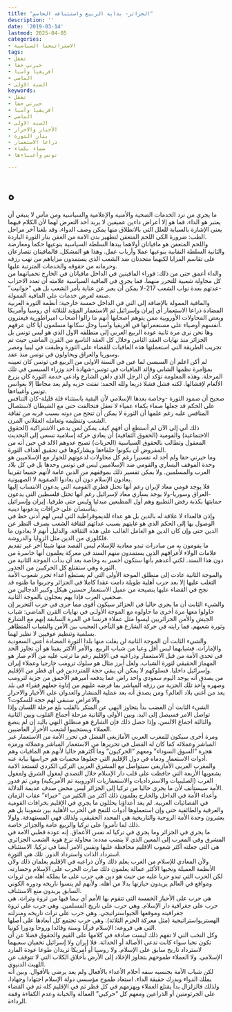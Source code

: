 ```yaml
---
title: "الجزائر- بداية الربيع واستئنافه الحاسم"
description: ''
date: '2019-03-14'
lastmod: 2025-04-05
categories:
- الاستراتيجيا السياسية
tags:
- تعقل
- حيرني حقا
- أفريقيا وآسيا
- الماضي
- السنة الاولى
keywords:
- تعقل
- حيرني حقا
- أفريقيا وآسيا
- الماضي
- السنة الاولى
- الأخيار والاحرار
- بنار الثورة
- ذراعا الاستعمار
- صماء بكماء
- تونس وأغبياءها

---
```

# **ه**

ما يجري من ترد الخدمات الصحية والأمنية والإعلامية والسياسية ومن مآس لا ينبغي أن يعتبر هو الداء. فما هو إلا أعراض داءين عميقين لا يريد أحد التعرض لهما لأن الكلام فيهما يعني الإشارة بالسبابة للعلل التي بالانطلاق منها يمكن وصف الدواء. وقد بلغنا آخر مراحل الطب: ضرورة الكي اللحم المتعفن لتطهير بدن الامة من العفن بنار الثورة الباردة.  
واللحم المتعفن هو مافياتان أولاهما بيدها السلطة السياسية بنوعيها حكما ومعارضة والثانية السلطة النقابية بنوعيها عملا وأرباب عمل. وهذا هو المشكل. فالمافيتان تتصارعان على تقاسم المزايا لكنهما متحدتان ضد الشعب الذي يستمدون مزاياهم من نهب رزقه وحرمانه من حقوقه والخدمات المترتبة عليها.  
والداء أعمق حتى من ذلك: فوراء المافيتين في الداخل مافياتان في الخارج تحميانهما من كل محاولة شعبية للتحرر منهما. فما يجري في المافية السياسية علامته أن تعدد الاحزاب -عدتهم بعدة نواب الشعب 217-لا يمكن أن يعبر عن عناية بأمر الشعب بل هي “حوانيت” صنعة لعرض خدمات على المافية الممولة.  
والمافية الممولة بالإضافة إلى التي في الداخل خمسة خارجية: أنظمة الثورة العربية المضادة ذراعا الاستعمار أي إيران وإسرائيل ثم الاستعمار المؤيد للثلاثة أي روسيا وأمريكا وبعض المحاولات الأوروبية ممن يتوهم اصحابها أنهم ما زالوا أصحاب امبراطورية فيعترون أنفسهم أوصياء على مستعمراتها في أفريقيا وآسيا وجل سكانها مسلمون أيا كان عرقهم.  
وها نحن نرى مرة ثانية عودة الربيع العربي إلى منطلقه الاول الذي هو ليس تونس بل الجزائر منذ نهايات العقد الثامن وخلال كل العقد التاسع من القرن الماضي حيث تم تجريب الطريقة التي استعملتها هذه المافيات للقضاء على الثورة وطبقت في ليبيا ومصر وسوريا والعراق ويحاولون في تونس منذ عقد.  
لم أكن اعلم أن السبسي لما عين في السنة الاولى من الربيع في تونس كان تعيينه بمؤامرة نظمها الشابي وقائد المافيات في تونس-شهادة أحد وزراء السبسي في تلك المرحلة. وهذه المعلومة تؤكد أن الرجل الذي داهن الشارع وادعى خدمة الثورة كان يزرع الألغام لإفشالها. لكنه فشل فشلا ذريعا ولله الحمد: تفتت حزبه ولم يعد محاطا إلا بعوانس تونس وأغبياءها.  
صحيح أن صمود الثورة -وخاصة بعدها الإسلامي لأن البقية باستثناء قلة قليلة-كان التنافس على الحكم قد جعلها صماء بكماء عمياء لا تعقل فتحالفت حتى مع الشيطان لاستئصال المنافس عليه رغم علمها أن الثورة لا يمكن أن تنجح من دونه بسبب قربه من ثقافة الشعب وتنظيمه وتعامله العقلاني المرن.  
ذلك أني إلى الآن لم أستطع أن أفهم كيف يمكن لمن يدعي الاشتراكية (الحقوق الاجتماعية) والقومية (الحقوق الثقافية) أن يعادي حركة إسلامية تسعى إلى التحديث المعقول وتطالب بالحقوق السياسية (الحريات) تصبح عدوهم الالد في حين أنه من المفروض أن يكونوا حلفاءها ويشاركوها في تحقيق أهداف الثورة.  
وما حيرني حقا ولم أجد له تفسيرا رغم كل محاولات لدعوتهم للحوار مع الإسلاميين هو وحدة الموقف اليساري والقومي ضد الإسلاميين ليس في تونس وحدها بل في كل بلاد العرب والمسلمين. ولا يمكن تفسير ذلك بموقفهم من الدين عامة لأنهم جميعا تقريبا يعادون الإسلام دون أن يعادوا الصفوية لا الصهيونية.  
فلا يوجد قومي معاد لإيران رغم أنها تحتل قطري القومية التي يدعون الانتساب إليها -العراق وسوريا-ولا يوجد يساري معاد لإسرائيل رغم أنها تحتل فلسطين التي يدعون حمايتها بكذبة رفض التطبيع وهم أول المطبعين مبدئيا وليس حتى ظرفيا. إيران وإسرائيل يتأسسان على خرافات يدعونها دينية.  
وإذن فالعداء لا علاقة له بالدين بل هو عداء للديموقراطية التي ليس لهم أدنى حظ في الوصول بها إلى الحكم الذي هو غايتهم بسبب عدائهم لثقافة الشعب بصرف النظر عن الدين حتى وإن كان الدين هو العامل الغالب على هذه الثقافة. والدليل أنهم لا يعادون ما فلكلوري من الدين مثل الزوايا والدروشة.  
ما يقومون به من مبادرات تبدو معادية للإسلام ليس القصد منها شيئا آخر غير تقديم علامات الولاء لأعرافهم الذين يستمدون منهم السند في معركة يعلمون أنها خاسرة من دون هذا السند. لكني أعدهم بأنها ستكون أخسر به وخاصة بعد أن بدأت الموجة الثانية من الثورة وهي ستقتلع كل الحركيين من الجذور.  
والموجة الثانية عادت إلى منطلق الموجة الأولى التي لم يستطع أعداء تحرر شعوب الأمة التغلب عليها إلا بعد حرب أهلية طويلة دامت عقدا كاملا في الجزائر وجربوا ما ظنوه قد نجح في القضاء عليها بنصيحة من عميل الاستعمار حسنين هيكل وكبير الدجالين من صحفيي العرب فإذا يهم يعجلون بالموجة الثانية.  
والشيء الثابت أن ما يجري حاليا في الجزائر سيكون أقوى مما جرى في حرب التحرير إن حاولوا معها مرة أخرى ما حاولوه مع الموجة الأولـى في نهايات القرن الماضي: شباب الجيش والأمن الجزائريين ليسوا مثل عملاء فرنسا في المرة السابقة إنهم مع الشارع وثورة شعبهم. فما رايته في حركة الشارع هو التآخي العجيب بين الأمن والشباب المتظاهر بسلمية وتنظيم عوفيين لا نظير لهما.  
والشيء الثابت أن الموجة الثانية لن يفلت منها بلدا الثورة المضادة أعني السعودية والإمارات. فشبابهما ليس أقل وعيا من شباب الربيع. والأمر الأكثر يقينا هو أن تجاوز الحد في تحدي الأمة من قبل الاستعمار وذراعيه في الإقليم رغم ما ترتب عليه من آلام صار هو المهماز الحقيقي لثورة الشباب. ولعل أبرز مثال هو سلوك ترومب خارجيا وعملاء إيران وإسرائيل داخليا. فسلوكهم لا يمكن أن يبقي حجة للمترددين في أي قطر من الإقليم.  
من يصدق أنه يوجد اليوم سعودي واحد راض عما يدفعه أميرهم الأحمق من جزية لترومب وصهره وأخذ تلك الجزية من رزقه المباشر بما فرضه عليهم من إتاوة جعلهم فقراء في بلد يعد من أغنى بلاد العالم؟ ومن يصدق أنه بعد عملية المنشار والعدوان على الأخيار والاحرار والاعراض ستبقى لهم حجة للسكوت؟  
الشيء الثابت أن الغضب بدأ يتجاوز النهي عن المنكر بالقلب بلغ مرحلة اللسان وإذا تواصل الامر فسيصل إلى اليد. وبين الأولى والثانية مرحلة أجماع القلوب وبين الثانية والثالثة اجماع الالسن. وإذا حصل ذلك فإن الشارع هو منطلق النهي باليد إن لم ينصع العملاء ويستجيبوا لشعب الأحرار الغاضبين.  
ومرة أخرى سيكون للمغرب العربي الأمازيغي الفضل في تحرر الأمة من الاستعمار غبر المباشر وعملائه كما كان له الفضل في تحريرها من الاستعمار المباشر وعملائه ورمزه هجرة “السوق السوداء” ومعهم “الحركيون” وما أكثرهم حاليا لأنهم هم المافيات وهم أدوات الاستعمار ودماه في دول الإقليم التي جعلوها محميات هم حراسها نيابة عنه.  
والمغرب العربي الأمازيغي سيتواصل مع المشرق العربي التركي الكردي لتستعد الامة بشعوبها الأربعة التي حافظت على قلب دار الإسلام خلال التصدي لمغول الشرق ولمغول الغرب (الصليبيات والاسترداديات والاستعماريات الاوروبية ثم الأمريكية) ومن ثم فدور الأمة سيستأنف لأن ما يجري حاليا من تركيا إلى الجزائر ليس محض صدف عديمة الدلالة.  
وأعداء الأمة في الداخل والخارج يعلمون ذلك أكثر من الكثير من “خبراء” عقاب الزمان في الفضائيات العربية. لم يعد أعداؤنا يحللون ما يجري في الإقليم بخرافات القومية والعرقية والطائفية حتى وإن استعملوها أدوات للنفخ في الحرب الأهلية بين شعوبنا بل هم يعتبرون وحدة الأمة الروحية والتاريخية هي المحدد الحقيقي. ولذلك فهي المستهدفة. ولولا ذلك لما تآمروا على تركيا والربيع عامة والجزائر خاصة.  
ما يجري في الجزائر وما يجري في تركيا له نفس الأعماق. إنه عودة قطبي الامة في المشرق وفي المغرب إلى المعين الذي لا ينضب مدده: محاولة نزع هوية الشعب الجزائري هي التي جعلته أكثر شعوب الاقليم محافظة عليها ونفس الامر أيضا في تركيا. الاستئناف استرداد الذات واسترداد الدور. تلك هي الثورة.  
ولأن المعادي للإسلام من الغرب يعلم ذلك ولأن ذراعيه في الإقليم يعلمان ذلك ولأن الأنظمة العميلة ونخبها الأكثر عمالة يعلمون ذلك صارت الحرب على الإسلام وحضارته. لكن الحرب التي تبدو حربا عليه من حيث هو دين هي حرب على ما يملكه أهله من ثروات ومواقع في العالم يريدون حيازتها بدلا من أهله. ولأنهم لم ينسوا تاريخه ودوره الكوني السابق يريدون منع الاستئناف.  
هي حرب على الأحياز الخمسة التي تتقوم بها الأمم أي بـما فيها من ثروة وتراث. هي حرب على جغرافية دار الإسلام. وهي حرب على تاريخ المسلمين. وهي حرب على ثروة جغرافيته وموقعها الجيواستراتيجي. وهي حرب على تراث تاريخه ومنزلته الهستريواستراتيجية (مثل معركة الحرم الثلاثة). وهي حرب تجتمع كل أبعادها على أصلها التي هي فروعه: الإسلام قرآنا وسنة وقائدا وروحا ودورا كونيا.  
وكل النخب التي لا تفهم ذلك ليست صادقة في كلامها على القيم والحقوق فضلا عن أن تكون نخبا سواء كانت تدعي الأصالة أو الحداثة. فلا إيران ولا إسرائيل تخفيان سعيهما لاسترداد تاريخ سابق على الإسلام. ولا روسيا أو أمريكا تريدان طوعا عودة المارد الإسلامي. ولا العملاء طموحهم يتجاوز الإخلاد إلى الأرض بأخلاق الكلاب التي لا تتوقف عن اللهيث الدنيوي.  
لكن شباب الأمة بجنسيه سفه أحلام الأعداء بالأفعال ولم يعد يرضى بالأقوال. وبين أنه يملك الدواء ويدرك حقيقة الداء. استعاد طموح مؤسسي دولة الإسلام اجتهادا وجهادا. ولذلك فالزلزال بدأ يقتلع العملاء ويهزمهم في كل قطر ثم في الإقليم كله ثم في القضاء على الجرثومتين أو الذراعين ومعهم كل “حركيي” العمالة والخيانة وعدم الكفاءة وقمة الرداءة.

###
